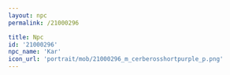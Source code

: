 ```yaml
---
layout: npc
permalink: /21000296

title: Npc
id: '21000296'
npc_name: 'Kar'
icon_url: 'portrait/mob/21000296_m_cerberosshortpurple_p.png'
---
```

